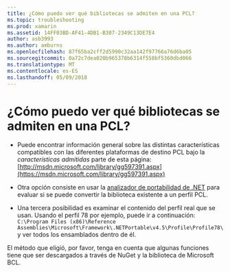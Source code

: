 ```yaml
---
title: ¿Cómo puedo ver qué bibliotecas se admiten en una PCL?
ms.topic: troubleshooting
ms.prod: xamarin
ms.assetid: 14FF03BD-AF41-4DB1-B307-2349C13DE7E4
author: asb3993
ms.author: amburns
ms.openlocfilehash: 87f65ba2cff2d5990c32aa142f97766a76d6ba05
ms.sourcegitcommit: 0a72c7dea020b965378b6314f558bf5360dbd066
ms.translationtype: MT
ms.contentlocale: es-ES
ms.lasthandoff: 05/09/2018
---
```

# <a name="how-can-i-view-what-libraries-are-supported-in-a-pcl"></a>¿Cómo puedo ver qué bibliotecas se admiten en una PCL?

- Puede encontrar información general sobre las distintas características compatibles con las diferentes plataformas de destino PCL bajo la *características admitidas* parte de esta página: [http://msdn.microsoft.com/library/gg597391.aspx](https://msdn.microsoft.com/library/gg597391.aspx)

- Otra opción consiste en usar la [analizador de portabilidad de .NET](https://visualstudiogallery.msdn.microsoft.com/1177943e-cfb7-4822-a8a6-e56c7905292b) para evaluar si se puede convertir la biblioteca existente a un perfil PCL.

- Una tercera posibilidad es examinar el contenido del perfil real que se usan. Usando el perfil 78 por ejemplo, puede ir a continuación: `C:\Program Files (x86)\Reference Assemblies\Microsoft\Framework\.NETPortable\v4.5\Profile\Profile78\` y ver todos los ensamblados dentro de él.

El método que eligió, por favor, tenga en cuenta que algunas funciones tiene que ser descargados a través de NuGet y la biblioteca de Microsoft BCL.
